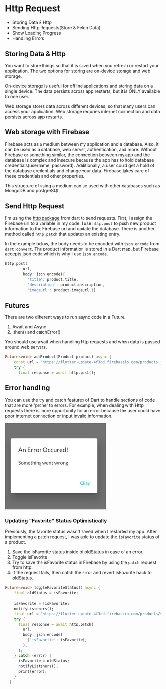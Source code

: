 # Http Request

* Storing Data & Http
* Sending Http Requests(Store & Fetch Data)
* Show Loading Progress
* Handling Errors

## Storing Data & Http

You want to store things so that it is saved when you refresh or restart your application. The two options for storing are
on-device storage and web storage. 

On-device storage is useful for offline applications and storing data on a single device. The data persists across
app restarts, but it is ONLY available to one user. 

Web storage stores data across different devices, so that many users can access your application. Web storage requries internet
connection and data persists across app restarts.



## Web storage with Firebase

Firebase acts as a medium between my application and a database. Also, it can be used as a database, web server, authentication, and more. Without Firebase or something similar, the connection between my app and the database is complex and insecure because the app has to hold database credentials(username, password). Additionally, a user could get a hold of the database credentials and change your data. Firebase takes care of these credentials and other properties. 

This structure of using a medium can be used with other databases such as MongoDB and postgreSQL

## Send Http Request
I'm using the [http package](https://pub.dev/packages/http) from dart to send requests. First, I assign the Firebase url to a variable in my code. I use `http.post` to push new product information to the Firebase url and update the database. There is another method called `http.patch` that updates an existing entry. 

In the example below, the body needs to be encoded with `json.encode` from `dart:convert`. The product information is stored in a Dart map, but Firebase accepts json code which is why I use `json.encode`.

```dart
http.post(
        url,
        body: json.encode({
          'title': product.title,
          'description': product.description,
          'imageUrl': product.imageUrl,})
```

## Futures
There are two different ways to run async code in a Future.

1. Await and Async
2. .then() and catchError()

You should use await when handling http requests and when data is passed around web servers. 

```dart
Future<void> addProduct(Product product) async {
    const url = 'https://flutter-update-4f3cd.firebaseio.com/products.json';
    try {
      final response = await http.post();
```

## Error handling
You can use the try and catch features of Dart to handle sections of code that are more 'prone' to errors. For example, when dealing
with Http requests there is more oppurtunity for an error because the user could have poor internet connection or input invalid information. 

![error image](images/error.png)

### Updating "Favorite" Status Optimistically
Previously, the favorite status wasn't saved when I restarted my app. After implementing a patch request, I was able to update the `isFavorite` status of a product. 

1. Save the isFavorite status inside of oldStatus in case of an error.
2. Toggle isFavorite 
3. Try to save the isFavorite status in Firebase by using the `patch` request from http.
4. If the request fails, then catch the error and revert isFavorite back to oldStatus. 

```dart
Future<void> toggleFavoriteStatus() async {
    final oldStatus = isFavorite;

    isFavorite = !isFavorite;
    notifyListeners();
    final url = 'https://flutter-update-4f3cd.firebaseio.com/products/$id.json';
    try {
      final response = await http.patch(
        url,
        body: json.encode(
          {'isFavorite': isFavorite},
        ),
      );
    } catch (error) {
      isFavorite = oldStatus;
      notifyListeners();
      print(error);
    }
  }
```
